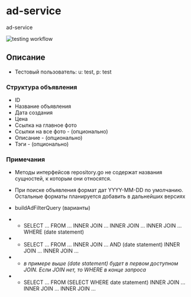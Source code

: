# ad-service
ad-service

![testing workflow](https://github.com/u-shylianok/ad-service/actions/workflows/go.yml/badge.svg)


## Описание
- Тестовый пользователь: u: test, p: test

### Структура объявления
- ID
- Название объявления
- Дата создания
- Цена
- Ссылка на главное фото
- Ссылки на все фото - (опционально)
- Описание - (опционально)
- Тэги - (опционально)

### Примечания
- Методы интерфейсов repository.go не содержат названия сущностей, к которым они относятся.
- При поиске объявления формат дат YYYY-MM-DD по умолчанию. Остальные форматы планируется добавить в дальнейших версиях


- buildAdFilterQuery (варианты)
- - SELECT ... FROM ... INNER JOIN ... INNER JOIN ... INNER JOIN ... WHERE (date statement)
- - SELECT ... FROM ... INNER JOIN ... AND (date statement) INNER JOIN ... INNER JOIN ...
- - *в примере выше (date statement) будет в первом доступном JOIN. Если JOIN нет, то WHERE в конце запроса*
- - SELECT ... FROM (SELECT WHERE date statement) INNER JOIN ... INNER JOIN ... INNER JOIN ...
